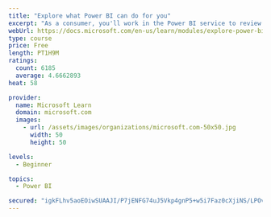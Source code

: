 ```yaml
---
title: "Explore what Power BI can do for you"
excerpt: "As a consumer, you'll work in the Power BI service to review and interact with content that has been shared with you. This module provides the foundational information that you need to work effectively in the Power BI service."
webUrl: https://docs.microsoft.com/en-us/learn/modules/explore-power-bi-service/
type: course
price: Free
length: PT1H9M
ratings:
  count: 6185
  average: 4.6662893
heat: 58

provider:
  name: Microsoft Learn
  domain: microsoft.com
  images:
    - url: /assets/images/organizations/microsoft.com-50x50.jpg
      width: 50
      height: 50

levels:
  - Beginner

topics:
  - Power BI

secured: "igkFLhv5aoEOiwSUAAJI/P7jENFG74uJ5Vkp4gnP5+w5i7Faz0cXjiNS/LPOvOcFk0dW1zC9HyLRDBb1R4tpA61CqgHaamouE0sdFBHEhs2Vf8dSc4XAlhPhC5Kpye3S8jD56gEBAZyTV88GG/5tWq5lFTBjaKP/7tySF+XY5AP9korumold+gRSsBCeEKIZOFxAaMkyczNyPA1hyhgzps3iaf7+Ii4lDywFwgPpbjQAOfsobvf7XE1CWaFm0fZAn6WkI+gkPPReGdVrG5dpfBoBiTmfYF8nvsgaBbS6ZLpX9pf+ui5fSl/ACgC6r7Rx5d1mzD/qYz9WMvfXG/i/onoUydgsgzj3e80FuNc8f8BNPAOklmEHYw8JpCdtbJMhmhmxc7VSibxgcC6OmRXgzQ==;MQFI3SMFD3lQO0yB27PsRQ=="
---
```


